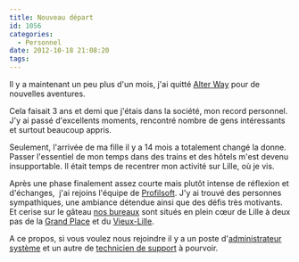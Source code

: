 ```yaml
---
title: Nouveau départ
id: 1056
categories:
  - Personnel
date: 2012-10-18 21:08:20
tags:
---
```


Il y a maintenant un peu plus d'un mois, j'ai quitté [Alter Way](http://www.alterway.fr/) pour de nouvelles aventures.

Cela faisait 3 ans et demi que j'étais dans la société, mon record personnel. J'y ai passé d'excellents moments, rencontré nombre de gens intéressants et surtout beaucoup appris.

Seulement, l'arrivée de ma fille il y a 14 mois a totalement changé la donne. Passer l'essentiel de mon temps dans des trains et des hôtels m'est devenu insupportable. Il était temps de recentrer mon activité sur Lille, où je vis.

Après une phase finalement assez courte mais plutôt intense de réflexion et d'échanges,  j'ai rejoins l'équipe de [Profilsoft](http://www.profilsoft.com/). J'y ai trouvé des personnes sympathiques, une ambiance détendue ainsi que des défis très motivants. Et cerise sur le gâteau [nos bureaux](https://maps.google.fr/maps?q=24+boulevard+carnot+lille&amp;oe=utf-8&amp;client=firefox-a&amp;hnear=24+Boulevard+Carnot,+59800+Lille,+Nord,+Nord-Pas-de-Calais&amp;gl=fr&amp;t=m&amp;z=16) sont situés en plein cœur de Lille à deux pas de la [Grand Place](http://visites-virtuelles.showaround.fr/france-360/visite-virtuelle-lille-grand-place.htm) et du [Vieux-Lille](https://fr.wikipedia.org/wiki/Vieux-Lille).

A ce propos, si vous voulez nous rejoindre il y a un poste d'[administrateur système](http://pfs.luceosolutions.com/recrute/fo_annonce_voir.php?id=32) et un autre de [technicien de support](http://pfs.luceosolutions.com/recrute/fo_annonce_voir.php?id=33) à pourvoir.